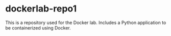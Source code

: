 # dockerlab-repo1

This is a repository used for the Docker lab. Includes a Python application to be containerized using Docker.